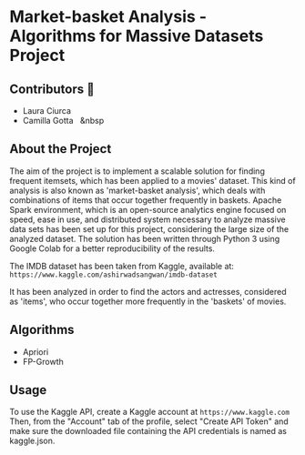# Market-basket Analysis - Algorithms for Massive Datasets Project

## Contributors :busts_in_silhouette:
- Laura Ciurca
- Camilla Gotta  &nbsp; <a href="https://github.com/camillagotta">
  </a>  &nbsp

## About the Project

The aim of the project is to implement a scalable solution for finding frequent itemsets, which has been applied to a movies' dataset. This kind of analysis is also known as 'market-basket analysis', which deals with combinations of items that occur together frequently in baskets. Apache Spark environment, which is an open-source analytics engine focused on speed, ease in use, and distributed system necessary to analyze massive data sets has been set up for this project, considering the large size of the analyzed dataset. The solution has been written through Python 3 using Google Colab for a better reproducibility of the results.


The IMDB dataset has been taken from Kaggle, available at: ```https://www.kaggle.com/ashirwadsangwan/imdb-dataset```

It has been analyzed in order to find the actors and actresses, considered as 'items', who occur together more frequently in the 'baskets' of movies.

## Algorithms

- Apriori 
- FP-Growth

## Usage

To use the Kaggle API, create a Kaggle account at ```https://www.kaggle.com```
Then, from the "Account" tab of the profile, select "Create API Token" and make sure the downloaded file containing the API credentials is named as kaggle.json.



